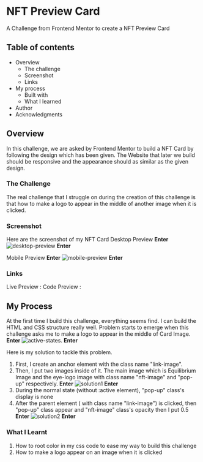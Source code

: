 # NFT Preview Card
A Challenge from Frontend Mentor to create a NFT Preview Card

## Table of contents

- Overview
  - The challenge
  - Screenshot
  - Links
- My process
  - Built with
  - What I learned
- Author
- Acknowledgments

## Overview
In this challenge, we are asked by Frontend Mentor to build a NFT Card by following the design which has been
given. The Website that later we build should be responsive and the appearance should as similar as the given
design.

### The Challenge
The real challenge that I struggle on during the creation of this challenge is that how to make a logo to
appear in the middle of another image when it is clicked. 

### Screenshot
Here are the screenshot of my NFT Card
Desktop Preview **Enter**
![desktop-preview](https://user-images.githubusercontent.com/105411073/177940836-95da3a9f-89e0-45fb-bce1-1dea7f470c62.png)
**Enter**

Mobile Preview **Enter**
![mobile-preview](https://user-images.githubusercontent.com/105411073/177940787-3f735deb-66fd-4fc4-911d-35b170983c43.png)
**Enter**

### Links 
Live Preview :
Code Preview :

## My Process
At the first time I build this challenge, everything seems find. I can build the HTML and CSS structure really well.
Problem starts to emerge when this challenge asks me to make a logo to appear in the middle of Card Image. 
**Enter**
![active-states](https://user-images.githubusercontent.com/105411073/177942296-7305fae6-1c02-4061-80ef-f4ea06d45f9c.jpg).
**Enter**

Here is my solution to tackle this problem.
1. First, I create an anchor element <a> with the class name "link-image".
2. Then, I put two images inside of it. The main image which is Equilibrium Image and the eye-logo image with class name "nft-image" and "pop-up" respectively.
**Enter**
![solution1](https://user-images.githubusercontent.com/105411073/177944695-06aae4dc-f6a2-4a00-9e18-99b167095d66.png)
**Enter**
3. During the normal state (without :active element), "pop-up" class's display is none
4. After the parent element (<a> with class name "link-image") is clicked, then "pop-up" class appear and "nft-image" class's opacity then I put 0.5
**Enter**
![solution2](https://user-images.githubusercontent.com/105411073/177945423-62d620d3-789d-4616-8225-33015e264f7a.png)
**Enter**

### What I Learnt
1. How to root color in my css code to ease my way to build this challenge
2. How to make a logo appear on an image when it is clicked
